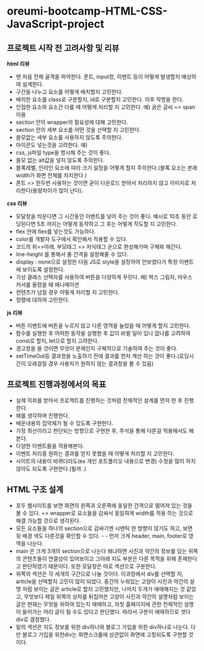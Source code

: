 # oreumi-bootcamp-HTML-CSS-JavaScript-project

## 프로젝트 시작 전 고려사항 및 리뷰

**html 리뷰**

- 맨 처음 전체 골격을 파악한다. 폰트, input창, 이벤트 등이 어떻게 발생할지 예상하여 설계한다.
- 구간을 나누고 요소를 어떻게 배치할지 고민한다.
- 배치한 요소를 class로 구분할지, id로 구분할지 고민한다. 이후 작명을 한다.
- 인접한 요소와 요소간 다를 때 어떻게 처리할 지 고민한다. 예) 굵은 글씨 => span이용
- section 안의 wrapper의 필요성에 대해 고민한다.
- section 안의 세부 요소를 어떤 것을 선택할 지 고민한다.
- 쓸모없는 세부 요소를 사용하지 않도록 주의한다.
- 아이콘도 넣는것을 고려한다. 예) <link rel="shortcut icon" href="img/favicon.ico">
- css, js파일 type을 명시해 주는 것이 좋다.
- 쓸모 없는 alt값을 넣지 않도록 주의한다.
- 블록레벨, 인라인 요소에 따라 크기 설정을 어떻게 할지 주의한다.(블록 요소는 본래 width가 화면 전체를 차지한다.)
- 폰트 => 한두번 사용하는 것이면 굳이 다운로드 받아서 처리하지 않고 이미지로 처리한다(용량차이가 많이 난다).

**css 리뷰**

- 모달창을 띄운다면 그 시간동안 이벤트를 넣어 주는 것이 좋다. 예시로 10초 동안 로딩된다면 5초 까지는 어떻게 동작하고 그 후는 어떻게 작도할 지 고민한다.
- flex 안에 flex를 넣는것도 가능하다.
- color를 개발자 도구에서 확인해서 적용할 수 있다.
- 코드의 위=>아래, 부모태그 => 자식태그 순으로 완성해가며 구체화 해간다.
- line-height 를 통해서 줄 간격을 설정해줄 수 있다.
- display : none으로 설정한 다음 JS로 style을 설정하여 안보였다가 특정 이벤트에 보이도록 설정한다.
- 가상 클래스 선택자를 사용하여 버튼을 다양하게 꾸민다. 예) 박스 그림자, 마우스 커서를 올렸을 때 애니메이션
- 컨텐츠가 넘칠 경우 어떻게 처리할 지 고민한다.
- 정렬에 대하여 고민한다.

**js 리뷰**

- 버튼 이벤트에 버튼을 누르지 않고 다른 영역을 눌렀을 때 어떻게 할지 고민한다.
- 함수를 실행한 후 어떠한 동작을 실행한 후 값이 바뀔 일이 있나 없나를 고려하여 const로 할지, let으로 할지 고려한다.
- 경고창을 쓸 것이면 무엇이 문제인지 구체적으로 기술하여 주는 것이 좋다.
- setTimeOut등 결과창을 노출하기 전에 결과를 먼저 계산 하는 것이 좋다.(로딩시간이 오래걸릴 경우 사용자가 원하지 않는 결과창을 볼 수 있음)

## 프로젝트 진행과정에서의 목표

- 실제 의뢰를 받아서 프로젝트를 진행하는 것처럼 전체적인 설계를 먼저 한 후 진행한다.
- 왜를 생각하며 진행한다.
- 배운내용의 집약체가 될 수 있도록 구현한다.
- 가장 최선이라고 판단되는 방향으로 구현한 후, 주석을 통해 다른걸 적용해서도 해본다.
- 다양한 이벤트들을 적용해본다.
- 이벤트 처리중 원하는 결과를 얻지 못했을 때 어떻게 처리할 지 고민한다.
- 사이트의 내용이 바뀌더라도(ex 개인 포트폴리오 내용으로 변경) 수정을 많이 하지 않아도 되도록 구현한다.(될까..)

## HTML 구조 설계

- 호두 웹사이트를 보면 화면의 왼쪽과 오른쪽에 동일한 간격으로 떨어져 있는 것을 볼 수 있다. => wrapper로 요소들을 감싸서 동일하게 width를 적용 하는 것으로 해결 가능할 것으로 생각된다.
- 모든 요소들을 하나의 section으로 감싸기엔 시멘틱 한 뱡향이 않기도 하고, 보면 뒷 배경 색도 다른것을 확인할 수 있다. - - 먼저 크게 header, main, footer로 영역을 나눈다.
- main 은 크게 3개의 section으로 나눈다 왜냐하면 사진과 약간의 정보를 담는 위쪽의 콘텐츠들이 연결성이 있어보이고 그아래 지도 부분은 다른 목적을 위해 존재한다고 판단하였기 때문이다. 또한 모달창은 따로
  섹션으로 구분한다.
- 위쪽의 섹션은 각 세개의 구간으로 나눌 것이다. 이과정에서 div를 선택할 지, article을 선택할지 고민이 많이 되었다. 중간의 누워있는 고양이 사진과 약간의 설명 처럼 보이는 글은 article로 할지
  고민했지만, 나머지 두개가 애매해지는 것 같았고, 무엇보다 제일 위쪽의 상자를 뒤집어쓴 고양이 사진과 약간의 설명처럼 보이는 글은 현재는 무엇을 위하여 있는지 애매하고, 자칫 홈페이지에 관한 전체적인 설명이
  들어가는 머리 글이 될 수도 있다고 판단했다. 따라서 구분이 애매하므로 셋다 div로 결정했다.
- 밑의 섹션은 지도 정보를 위한 div하나와 블로그 가입을 위한 div하나로 나눈다. 다만 블로그 가입을 위한div는 화면스크롤에 상관없이 화면에 고정되도록 구현할 것이다.
